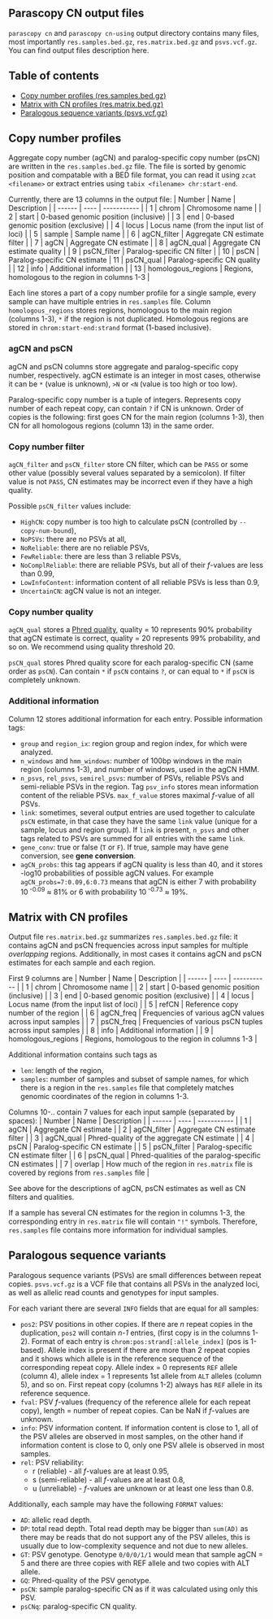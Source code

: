 Parascopy CN output files
-------------------------

`parascopy cn` and `parascopy cn-using` output directory contains many files, most importantly `res.samples.bed.gz`,
`res.matrix.bed.gz` and `psvs.vcf.gz`. You can find output files description here.

Table of contents
-----------------
* [Copy number profiles (res.samples.bed.gz)](#copy-number-profiles)
* [Matrix with CN profiles (res.matrix.bed.gz)](#matrix-with-cn-profiles)
* [Paralogous sequence variants (psvs.vcf.gz)](#paralogous-sequence-variants)

Copy number profiles
--------------------

Aggregate copy number (agCN) and paralog-specific copy number (psCN) are written in the `res.samples.bed.gz` file.
The file is sorted by genomic position and compatable with a BED file format,
you can read it using `zcat <filename>` or extract entries using `tabix <filename> chr:start-end`.

Currently, there are 13 columns in the output file:
| Number | Name | Description |
| ------ | ---- | ----------- |
|  1 | chrom | Chromosome name |
|  2 | start | 0-based genomic position (inclusive) |
|  3 | end   | 0-based genomic position (exclusive) |
|  4 | locus | Locus name (from the input list of loci) |
|  5 | sample | Sample name |
|  6 | agCN_filter | Aggregate CN estimate filter |
|  7 | agCN | Aggregate CN estimate |
|  8 | agCN_qual | Aggregate CN estimate quality |
|  9 | psCN_filter | Paralog-specific CN filter |
| 10 | psCN | Paralog-specific CN estimate
| 11 | psCN_qual | Paralog-specific CN quality |
| 12 | info | Additional information |
| 13 | homologous_regions | Regions, homologous to the region in columns 1-3 |

Each line stores a part of a copy number profile for a single sample, every sample can have multiple entries in `res.samples` file.
Column `homologous_regions` stores regions, homologous to the main region (columns 1-3), `*` if the region is not duplicated.
Homologous regions are stored in `chrom:start-end:strand` format (1-based inclusive).

### agCN and psCN

agCN and psCN columns store aggregate and paralog-specific copy number, respectively.
agCN estimate is an integer in most cases, otherwise it can be `*` (value is unknown), `>N` or `<N`
(value is too high or too low).

Paralog-specific copy number is a tuple of integers.
Represents copy number of each repeat copy, can contain `?` if CN is unknown.
Order of copies is the following: first goes CN for the main region (columns 1-3),
then CN for all homologous regions (column 13) in the same order.

### Copy number filter

`agCN_filter` and `psCN_filter` store CN filter, which can be `PASS` or some other value
(possibly several values separated by a semicolon).
If filter value is not `PASS`, CN estimates may be incorrect even if they have a high quality.

Possible `psCN_filter` values include:
- `HighCN`: copy number is too high to calculate psCN (controlled by `--copy-num-bound`),
- `NoPSVs`: there are no PSVs at all,
- `NoReliable`: there are no reliable PSVs,
- `FewReliable`: there are less than 3 reliable PSVs,
- `NoComplReliable`: there are reliable PSVs, but all of their *f*-values are less than 0.99,
- `LowInfoContent`: information content of all reliable PSVs is less than 0.9,
- `UncertainCN`: agCN value is not an integer.

### Copy number quality

`agCN_qual` stores a [Phred quality](https://en.wikipedia.org/wiki/Phred_quality_score),
quality = 10 represents 90% probability that agCN estimate is correct, quality = 20 represents 99% probability, and so on.
We recommend using quality threshold 20.

`psCN_qual` stores Phred quality score for each paralog-specific CN (same order as `psCN`).
Can contain `*` if `psCN` contains `?`, or can equal to `*` if `psCN` is completely unknown.

### Additional information

Column 12 stores additional information for each entry. Possible information tags:
- `group` and `region_ix`: region group and region index, for which were analyzed.
- `n_windows` and `hmm_windows`: number of 100bp windows in the main region (columns 1-3), and number of windows, used in the agCN HMM.
- `n_psvs`, `rel_psvs`, `semirel_psvs`: number of PSVs, reliable PSVs and semi-reliable PSVs in the region.
Tag `psv_info` stores mean information content of the reliable PSVs. `max_f_value` stores maximal *f*-value of all PSVs.
- `link`: sometimes, several output entries are used together to calculate `psCN` estimate,
in that case they have the same `link` value (unique for a sample, locus and region group).
If `link` is present, `n_psvs` and other tags related to PSVs are summed for all entries with the same `link`.
- `gene_conv`: true or false (`T` or `F`). If true, sample may have gene conversion, see **gene conversion**.
- `agCN_probs`: this tag appears if agCN quality is less than 40, and it stores -log10 probabilities of possible agCN values.
    For example `agCN_probs=7:0.09,6:0.73` means that agCN is either 7 with probability 10<sup> -0.09</sup> ≈ 81%
    or 6 with probability 10<sup> -0.73</sup> ≈ 19%.

Matrix with CN profiles
-----------------------

Output file `res.matrix.bed.gz` summarizes `res.samples.bed.gz` file: it contains agCN and psCN frequencies
across input samples for multiple *overlapping* regions.
Additionally, in most cases it contains agCN and psCN estimates for each sample and each region.

First 9 columns are
| Number | Name | Description |
| ------ | ---- | ----------- |
|  1 | chrom | Chromosome name |
|  2 | start | 0-based genomic position (inclusive) |
|  3 | end   | 0-based genomic position (exclusive) |
|  4 | locus | Locus name (from the input list of loci) |
|  5 | refCN | Reference copy number of the region |
|  6 | agCN_freq | Frequencies of various agCN values across input samples |
|  7 | psCN_freq | Frequencies of various psCN tuples across input samples |
|  8 | info | Additional information |
|  9 | homologous_regions | Regions, homologous to the region in columns 1-3 |

Additional information contains such tags as
- `len`: length of the region,
- `samples`: number of samples and subset of sample names, for which there is a region in the `res.samples` file
    that completely matches genomic coordinates of the region in columns 1-3.

Columns 10-.. contain 7 values for each input sample (separated by spaces):
| Number | Name | Description |
| ------ | ---- | ----------- |
| 1 | agCN | Aggregate CN estimate |
| 2 | agCN_filter | Aggregate CN estimate filter |
| 3 | agCN_qual | Phred-quality of the aggregate CN estimate |
| 4 | psCN | Paralog-specific CN estimate |
| 5 | psCN_filter | Paralog-specific CN estimate filter |
| 6 | psCN_qual | Phred-qualities of the paralog-specific CN estimates |
| 7 | overlap | How much of the region in `res.matrix` file is covered by regions from `res.samples` file |

See above for the descriptions of agCN, psCN estimates as well as CN filters and qualities.

If a sample has several CN estimates for the region in columns 1-3, the corresponding entry in `res.matrix`
file will contain `"!"` symbols. Therefore, `res.samples` file contains more information for individual samples.

Paralogous sequence variants
----------------------------

Paralogous sequence variants (PSVs) are small differences between repeat copies.
`psvs.vcf.gz` is a VCF file that contains all PSVs in the analyzed loci, as well as allelic read counts and genotypes
for input samples.

For each variant there are several `INFO` fields that are equal for all samples:
- `pos2`: PSV positions in other copies.
    If there are *n* repeat copies in the duplication, `pos2` will contain *n-1* entries, (first copy is in the columns 1-2).
    Format of each entry is `chrom:pos:strand[:allele_index]` (pos is 1-based).
    Allele index is present if there are more than 2 repeat copies and it shows
    which allele is in the reference sequence of the corresponding repeat copy.
    Allele index = 0 represents `REF` allele (column 4), allele index = 1 represents 1st allele from `ALT` alleles (column 5),
    and so on.
    First repeat copy (columns 1-2) always has `REF` allele in its reference sequence.
- `fval`: PSV *f*-values (frequency of the reference allele for each repeat copy), length = number of repeat copies.
    Can be NaN if *f*-values are unknown.
- `info`: PSV information content. If information content is close to 1, all of the PSV alleles are observed in most samples,
    on the other hand if information content is close to 0, only one PSV allele is observed in most samples.
- `rel`: PSV reliability:
    * r (reliable) - all *f*-values are at least 0.95,
    * s (semi-reliable) - all *f*-values are at least 0.8,
    * u (unreliable) - *f*-values are unknown or at least one less than 0.8.

Additionally, each sample may have the following `FORMAT` values:
- `AD`: allelic read depth.
- `DP`: total read depth.
    Total read depth may be bigger than `sum(AD)` as there may be reads that do not support any of the PSV alleles,
    this is usually due to low-complexity sequence and not due to new alleles.
- `GT`: PSV genotype. Genotype `0/0/0/1/1` would mean that sample agCN = 5 and there are three copies with REF allele
    and two copies with ALT allele.
- `GQ`: Phred-quality of the PSV genotype.
- `psCN`: sample paralog-specific CN as if it was calculated using only this PSV.
- `psCNq`: paralog-specific CN quality.
